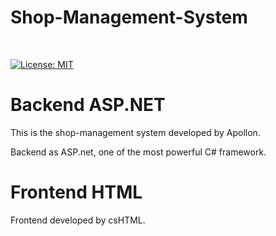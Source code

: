 # Shop-Management-System

<br />
<p>
<a href="https://github.com/UltiRequiem/python-projects-for-intermediates/blob/main/LICENSE">
  <img alt="License: MIT" src="https://black.readthedocs.io/en/stable/_static/license.svg">
 </a
</p>

# Backend ASP.NET

This is the shop-management system developed by Apollon.

Backend as ASP.net, one of the most powerful C# framework.

# Frontend HTML

Frontend developed by csHTML.
